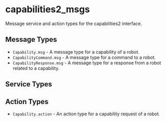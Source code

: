 # capabilities2_msgs

Message service and action types for the capabilities2 interface.

## Message Types

- `Capability.msg` - A message type for a capability of a robot.
- `CapabilityCommand.msg` - A message type for a command to a robot.
- `CapabilityResponse.msg` - A message type for a response from a robot related to a capability.

## Service Types

## Action Types

- `Capability.action` - An action type for a capability request of a robot.
